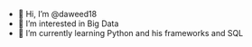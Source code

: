 - 👋 Hi, I’m @daweed18
- 👀 I’m interested in Big Data
- 🌱 I’m currently learning Python and his frameworks and SQL
<!---
daweed18/daweed18 is a ✨ special ✨ repository because its `README.md` (this file) appears on your GitHub profile.
You can click the Preview link to take a look at your changes.
--->
